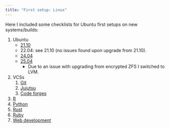 ```yaml
---
title: "First setup: Linux"
---
```


Here I included some checklists for Ubuntu first setups on new systems/builds:

1. Ubuntu
   - [21.10](ubuntu/21.10.md)
   - 22.04: see 21.10 (no issues found upon upgrade from 21.10).
   - [24.04](ubuntu/24.04.md)
   - [25.04](ubuntu/25.04.md)
     - Due to an issue with upgrading from encrypted ZFS I switched to LVM.
2. VCSs
   1. [Git](git.md)
   2. [Jujutsu](jujutsu.md)
   3. [Code forges](code-forges.md)
3. [R](r.md)
4. [Python](python.md)
5. [Rust](rust.md)
6. [Ruby](ruby.md)
7. [Web development](web.md)
